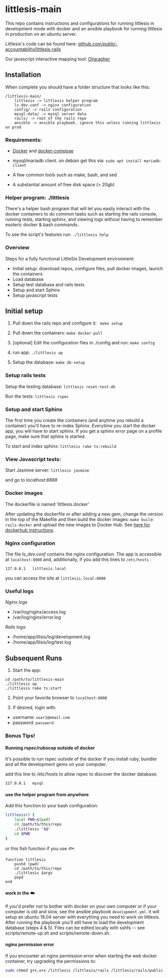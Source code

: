 # littlesis-main

This repo contains instructions and configurations for running littlesis in development mode with docker and an ansible playbook for running littlesis in production on an ubuntu server.

Littlesis's code can be found here: [github.com/public-accountability/littlesis-rails](https://github.com/public-accountability/littlesis-rails)

Our javascript interactive mapping tool: [Oligrapher](https://github.com/skomputer/oligrapher)


## Installation

When complete you should have a folder structure that looks like this:

```
/littlesis-main/
	littlesis -> littlesis helper program
	ls_dev.conf -> nginx configuration
	config/ -> rails configuration
	mysql-data/ -> mysql server data
	rails/ -> root of the rails repo
	ansible -> ansible playbook. ignore this unless running littlesis on prod

```

### Requirements:

* [Docker](https://www.docker.com/community-edition) and [docker-compose](https://docs.docker.com/compose/install/)

* mysql/mariadb client. on debian get this via: ` sudo apt install mariadb-client `

* A few common tools such as make, bash, and sed

* A substantial amount of free disk space (> 20gb)

### Helper program: ./littlesis

There's a helper bash program that will let you easily interact with the docker containers to do common tasks such as starting the rails console, running tests, starting sphinx, and viewing logs without having to remember esoteric docker & bash commands.

To see the script's features run: ``` ./littlesis help ```

### Overview

Steps for a fully functional LittleSis Development environment:

* Initial setup: download repos, configure files, pull docker images, launch the containers
* Load database
* Setup test database and rails tests
* Setup and start Sphinx
* Setup javascript tests


## Initial setup

1) Pull down the rails repo and configure it: ``` make setup```

2) Pull down the containers: ``` make docker-pull ```

3) [optional] Edit the configuration files in ./config and run: ``` make config ```

4) run app: ` ./littlesis up `

5) Setup the database:  ` make db-setup `

### Setup rails tests

Setup the testing database: ` littlesis reset-test-db `

Run the tests: ` littlesis rspec `

### Setup and start Sphinx

The first time you create the containers (and anytime you rebuild a container) you'll have to re-index Sphinx. _Everytime_ you start the docker app, you will have to start sphinx. If you get a sphinx error page on a profile page, make sure that sphinx is started.

To start and index sphinx: ` littlesis rake ts:rebuild `

### View Javascript tests:

Start Jasmine server: ` littlesis jasmine `

and go to _localhost:8888_


### Docker images

The dockerfile is named 'littlesis.docker'

After updating the dockerfile or after adding a new gem, change the version in the top of the Makefile and then build the docker images: ` make build-rails-docker ` and upload the new images to Docker Hub. See [here for dockerhub instructions](https://docs.docker.com/engine/getstarted/step_six/).

### Nginx configuration

The file _ls_dev.conf_ contains the nginx configuration.
The app is accessible at ``` localhost:8080 ``` and, additionally, if you add this lines to  ``` /etc/hosts ``` :

```
127.0.0.1	littlesis.local
```

you can access the site at ``` littlesis.local:8080 ```

### Useful logs

*Nginx logs*
  - /var/log/nginx/access.log
  - /var/log/nginx/error.log

*Rails logs*:
   - /home/app/lilsis/log/development.log
   - /home/app/lilsis/log/test.log

## Subsequent Runs

1. Start the app:

```
cd /path/to/littlesis-main
./littlesis up
./littlesis rake ts:start
```

2. Point your favorite browser to `localhost:8008`

3. If desired, login with:

* username: `user1@email.com`
* password: `password`

### Bonus Tips!

#### Running rspec/rubocop outside of docker

It's possible to run rspec *outside* of the docker if you install ruby, bundler and all the development gems on your computer.

add this line to /etc/hosts to allow rspec to discover the docker database:

```
127.0.0.1	mysql
```

#### use the helper program from anywhere

Add this function to your bash configuration:

``` bash
littlesis() {
    local PWD=$(pwd)
    cd /path/to/this/repo
    ./littlesis "$@"
    cd $PWD
}
```

or this fish function if you use 🐟:

``` fish
function littlesis
	pushd (pwd)
	cd /path/to/this/repo
	./littlesis $argv
	popd
end
```

#### work in the ☁️

If you'd prefer not to bother with docker on your own computer or if your computer is old and slow, see the ansible playbook `development.yml`. It will setup an ubuntu 18.04 server with everything you need to work on littlesis. After running the playbook you'll still have to load the development database (steps 4 & 5). Files can be edited locally with sshfs -- see scripts/remote-up.sh and scripts/remote-down.sh.

#### nginx permission error

If you encounter an nginx permission error when starting the web docker container, try upgrading the permissions to:

``` sh
sudo chmod g+x,o+x /littlesis /littlesis/rails /littlesis/rails/public 
```


